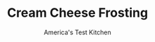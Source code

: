 ---
layout: ../../layouts/MarkdownPostLayout.astro
title: Cream Cheese Frosting
author: America's Test Kitchen
pubDate: 2023-03-15
description: "For our cream cheese frosting, we made sure to use softened butter and cream cheese so there weren’t any lumps."
image_url: https://res.cloudinary.com/hksqkdlah/image/upload/ar_1:1,c_fill,dpr_2.0,f_auto,fl_lossy.progressive.strip_profile,g_faces:auto,q_auto:low,w_344/35368_sfs-chocolate-chip-banana-snack-cake-38
tags: ["Cheese","Cakes"]
calories: 
protein: 
carbohydrates: 
fats: 
fiber: 
ingredients: ["4 tablespoons, unsalted butter, softened","1 cup (4 ounces), confectioners' sugar","4 ounces, cream cheese, cut into 4 pieces and softened","3/4 teaspoon, vanilla extract"]
serves: 
time: "25 minutes"
instructions: ["Using stand mixer fitted with paddle, beat butter and sugar on medium speed until light and fluffy, about 2 minutes. Add cream cheese, 1 piece at a time, beating after each addition until fully incorporated. Add vanilla and mix until no lumps remain."]
nutrition: undefined
notes: "Use softened cream cheese to avoid lumps in the finished frosting."
---